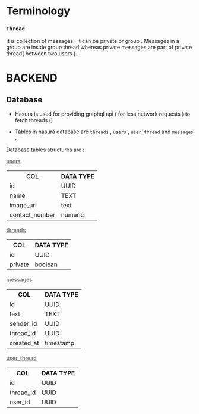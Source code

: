 # Terminology

### `Thread`

It is collection of messages . It can be private or group . Messages in a group are inside group thread whereas private messages are part of private thread( between two users ) .

# BACKEND

## Database

- Hasura is used for providing graphql api ( for less network requests ) to fetch threads ()

- Tables in hasura database are `threads` , `users` , `user_thread` and `messages` .

Database tables structures are :

<!-- table  -->
<caption><b style="color:gray;text-decoration:underline;">users</b></caption>
<table style="border: 1px solid white;">
<tr><th>COL</th> <th>DATA TYPE</th></tr>
<tr><td>id</td> <td>UUID</td></tr>
<tr><td>name</td> <td>TEXT</td></tr>
<tr><td>image_url</td> <td>text</td></tr>
<tr><td>contact_number</td> <td>numeric</td></tr>
</table>

<!-- table  -->
<caption><b style="color:gray;text-decoration:underline;">threads</b></caption>
<table style="border: 1px solid white;">
<tr><th>COL</th> <th>DATA TYPE</th></tr>
<tr><td>id</td> <td>UUID</td></tr>
<tr><td>private</td> <td>boolean</td></tr>
</table>

<!-- table  -->
<caption><b style="color:gray;text-decoration:underline;">messages</b></caption>
<table style="border: 1px solid white;">
<tr><th>COL</th> <th>DATA TYPE</th></tr>
<tr><td>id</td> <td>UUID</td></tr>
<tr><td>text</td> <td>TEXT</td></tr>
<tr><td>sender_id</td> <td>UUID</td></tr>
<tr><td>thread_id</td> <td>UUID</td></tr>
<tr><td>created_at</td> <td>timestamp</td></tr>
</table>

<!-- table  -->
<caption><b style="color:gray;text-decoration:underline;">user_thread</b></caption>
<table style="border: 1px solid white;">
<tr><th>COL</th> <th>DATA TYPE</th></tr>
<tr><td>id</td> <td>UUID</td></tr>
<tr><td>thread_id</td> <td>UUID</td></tr>
<tr><td>user_id</td> <td>UUID</td></tr>
</table>

